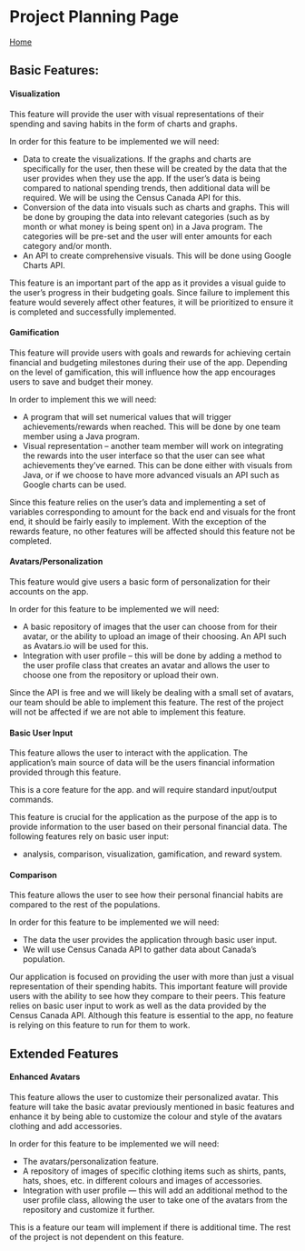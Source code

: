 # Project Planning Page
[Home](README.md)    

## Basic Features:

#### Visualization
This feature will provide the user with visual representations of their spending and saving habits in the form of charts and graphs.     

In order for this feature to be implemented we will need:   
  *  Data to create the visualizations. If the graphs and charts are specifically for the user, then these will be created by the data that the user provides when they use the app. If the user’s data is being compared to national spending trends, then additional data will be required. We will be using the Census Canada API for this.     
  *  Conversion of the data into visuals such as charts and graphs. This will be done by grouping the data into relevant categories (such as by month or what money is being spent on) in a Java program. The categories will be pre-set and the user will enter amounts for each category and/or month.    
  *  An API to create comprehensive visuals. This will be done using Google Charts API.    

This feature is an important part of the app as it provides a visual guide to the user’s progress in their budgeting goals. Since failure to implement this feature would severely affect other features, it will be prioritized to ensure it is completed and successfully implemented.   


#### Gamification
This feature will provide users with goals and rewards for achieving certain financial and budgeting milestones during their use of the app. Depending on the level of gamification, this will influence how the app encourages users to save and budget their money.    

In order to implement this we will need:    
  *  A program that will set numerical values that will trigger achievements/rewards when reached. This will be done by one team member using a Java program.      
  *  Visual representation – another team member will work on integrating the rewards into the user interface so that the user can see what achievements they’ve earned. This can be done either with visuals from Java, or if we choose to have more advanced visuals an API such as Google charts can be used.         

Since this feature relies on the user’s data and implementing a set of variables corresponding to amount for the back end and visuals for the front end, it should be fairly easily to implement. With the exception of the rewards feature, no other features will be affected should this feature not be completed.    


#### Avatars/Personalization
This feature would give users a basic form of personalization for their accounts on the app.    

In order for this feature to be implemented we will need:    
  *  A basic repository of images that the user can choose from for their avatar, or the ability to upload an image of their choosing. An API such as Avatars.io will be used for this.     
  *  Integration with user profile – this will be done by adding a method to the user profile class that creates an avatar and allows the user to choose one from the repository or upload their own.       

Since the API is free and we will likely be dealing with a small set of avatars, our team should be able to implement this feature. The rest of the project will not be affected if we are not able to implement this feature.    


#### Basic User Input 
This feature allows the user to interact with the application. The application’s main source of data will be the users financial information provided through this feature.

This is a core feature for the app. and will require standard input/output commands.   

This feature is crucial for the application as the purpose of the app is to provide information to the user based on their personal financial data. The following features rely on basic user input:    
  *  analysis, comparison, visualization, gamification, and reward system.       


#### Comparison
This feature allows the user to see how their personal financial habits are compared to the rest of the populations.    

In order for this feature to be implemented we will need:    
  *  The data the user provides the application through basic user input.       
  *  We will use Census Canada API to gather data about Canada’s population.       

Our application is focused on providing the user with more than just a visual representation of their spending habits. This important feature will provide users with the ability to see how they compare to their peers. This feature relies on basic user input to work as well as the data provided by the Census Canada API. Although this feature is essential to the app, no feature is relying on this feature to run for them to work.      
      

## Extended Features

#### Enhanced Avatars 
This feature allows the user to customize their personalized avatar. This feature will take the basic avatar previously mentioned in basic features and enhance it by being able to customize the colour and style of the avatars clothing and add accessories.   

In order for this feature to be implemented we will need:    
  *  The avatars/personalization feature.     
  *  A repository of images of specific clothing items such as shirts, pants, hats, shoes, etc. in different colours and images of accessories.      
  *  Integration with user profile — this will add an additional method to the user profile class, allowing the user to take one of the avatars from the repository and customize it further.       

This is a feature our team will implement if there is additional time. The rest of the project is not dependent on this feature.
